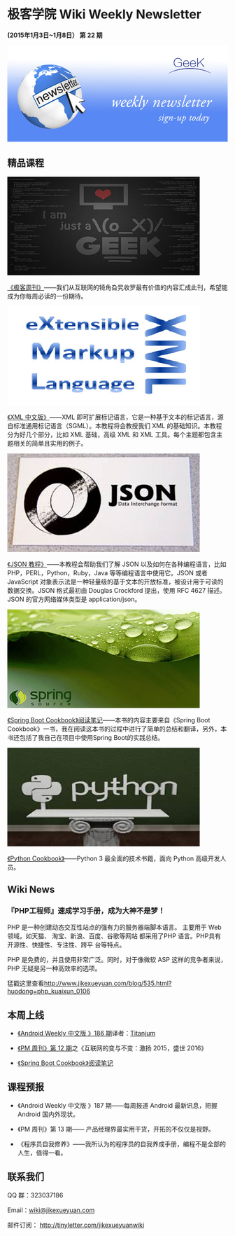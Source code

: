 # 极客学院 Wiki Weekly Newsletter 
 
**(2015年1月3日~1月8日） 第 22 期**                                                 

![newsletterlogo](images/newsletter-banner.jpg) 

## 精品课程

![](images/geek-news.jpg)

[《极客周刊》](http://wiki.jikexueyuan.com/project/geek-weekly-newsletter/)——我们从互联网的犄角旮旯收罗最有价值的内容汇成此刊，希望能成为你每周必读的一份期待。

![](images/xml.jpg)

[《XML 中文版》](http://wiki.jikexueyuan.com/project/xml/)——XML 即可扩展标记语言，它是一种基于文本的标记语言，源自标准通用标记语言（SGML）。本教程将会教授我们 XML 的基础知识。本教程分为好几个部分，比如 XML 基础，高级 XML 和 XML 工具。每个主题都包含主题相关的简单且实用的例子。

![](images/json.jpg)

[《JSON 教程》](http://wiki.jikexueyuan.com/project/json/)——本教程会帮助我们了解 JSON 以及如何在各种编程语言，比如 PHP，PERL，Python，Ruby，Java 等等编程语言中使用它。JSON 或者 JavaScript 对象表示法是一种轻量级的基于文本的开放标准，被设计用于可读的数据交换。JSON 格式最初由 Douglas Crockford 提出，使用 RFC 4627 描述。JSON 的官方网络媒体类型是 application/json。

![](images/spring-source.jpg)

[《Spring Boot Cookbook》阅读笔记](http://wiki.jikexueyuan.com/project/spring-boot/)——本书的内容主要来自《Spring Boot Cookbook》一书，我在阅读这本书的过程中进行了简单的总结和翻译，另外，本书还包括了我自己在项目中使用Spring Boot的实践总结。

![](images/python-one.jpg)

[《Python Cookbook》](http://wiki.jikexueyuan.com/project/python3-cookbook/)——Python 3 最全面的技术书籍，面向 Python 高级开发人员。

## Wiki News

### 『PHP工程师』速成学习手册，成为大神不是梦！

PHP 是一种创建动态交互性站点的强有力的服务器端脚本语言。 主要用于 Web 领域。如天猫、 淘宝、新浪、百度、谷歌等网站 都采用了PHP 语言。PHP具有 开源性、快捷性、专注性、跨平 台等特点。

PHP 是免费的，并且使用非常广泛。同时，对于像微软 ASP 这样的竞争者来说，PHP 无疑是另一种高效率的选项。

猛戳这里查看<http://www.jikexueyuan.com/blog/535.html?huodong=php_kuaixun_0106>

## 本周上线

- [《Android Weekly 中文版 》186 期](http://wiki.jikexueyuan.com/project/android-weekly/issue-186/index.html)译者：[Titanjum](https://github.com/JungleTian)

- [《PM 周刊》第 12 期](http://wiki.jikexueyuan.com/project/pmweekly/12.html)之《互联网的变与不变：激扬 2015，盛世 2016》

- [《Spring Boot Cookbook》阅读笔记](http://wiki.jikexueyuan.com/project/spring-boot/)

## 课程预报

- 《Android Weekly 中文版 》187 期——每周报道 Android 最新讯息，把握 Android 国内外现状。

- 《PM 周刊》第 13 期—— 产品经理界最实用干货，开拓的不仅仅是视野。

- 《程序员自我修养》——我所认为的程序员的自我养成手册，编程不是全部的人生，值得一看。

## 联系我们

QQ 群：323037186

Email：wiki@jikexueyuan.com

邮件订阅： <http://tinyletter.com/jikexueyuanwiki>

